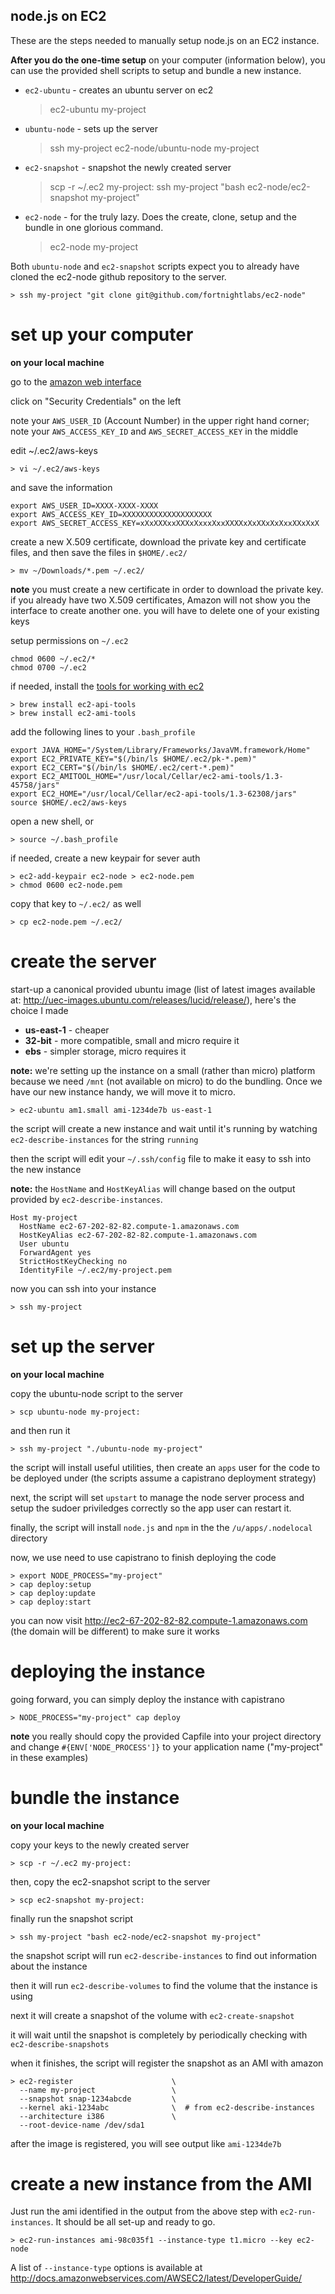 node.js on EC2
--------------

These are the steps needed to manually setup node.js on an EC2 instance.

**After you do the one-time setup** on your computer (information below),
you can use the provided shell scripts to setup and bundle a new
instance.

* `ec2-ubuntu` - creates an ubuntu server on ec2

    > ec2-ubuntu my-project

* `ubuntu-node` - sets up the server

    > ssh my-project ec2-node/ubuntu-node my-project

* `ec2-snapshot` - snapshot the newly created server

    > scp -r ~/.ec2 my-project:
    > ssh my-project "bash ec2-node/ec2-snapshot my-project"

* `ec2-node` - for the truly lazy. Does the create, clone, setup and the
  bundle in one glorious command.

    > ec2-node my-project

Both `ubuntu-node` and `ec2-snapshot` scripts expect you to already have
cloned the ec2-node github repository to the server.

    > ssh my-project "git clone git@github.com/fortnightlabs/ec2-node"

set up your computer
====================

**on your local machine**

go to the [amazon web
interface](https://aws-portal.amazon.com/gp/aws/developer/account/index.html)

click on "Security Credentials" on the left

note your `AWS_USER_ID` (Account Number) in the upper right hand
corner; note your `AWS_ACCESS_KEY_ID` and `AWS_SECRET_ACCESS_KEY` in the
middle

edit ~/.ec2/aws-keys

    > vi ~/.ec2/aws-keys

and save the information

    export AWS_USER_ID=XXXX-XXXX-XXXX
    export AWS_ACCESS_KEY_ID=XXXXXXXXXXXXXXXXXXXX
    export AWS_SECRET_ACCESS_KEY=xXxXXXxxXXXxXxxxXxxXXXXxXxXXxXxXxxXXxXxX

create a new X.509 certificate, download the private key and certificate
files, and then save the files in `$HOME/.ec2/`

    > mv ~/Downloads/*.pem ~/.ec2/

**note** you must create a new certificate in order to download the
private key. if you already have two X.509 certificates, Amazon will
not show you the interface to create another one. you will have to
delete one of your existing keys

setup permissions on `~/.ec2`

    chmod 0600 ~/.ec2/*
    chmod 0700 ~/.ec2

if needed, install the [tools for working with
ec2](http://developer.amazonwebservices.com/connect/entry.jspa?externalID=351)

    > brew install ec2-api-tools
    > brew install ec2-ami-tools

add the following lines to your `.bash_profile`

    export JAVA_HOME="/System/Library/Frameworks/JavaVM.framework/Home"
    export EC2_PRIVATE_KEY="$(/bin/ls $HOME/.ec2/pk-*.pem)"
    export EC2_CERT="$(/bin/ls $HOME/.ec2/cert-*.pem)"
    export EC2_AMITOOL_HOME="/usr/local/Cellar/ec2-ami-tools/1.3-45758/jars"
    export EC2_HOME="/usr/local/Cellar/ec2-api-tools/1.3-62308/jars"
    source $HOME/.ec2/aws-keys

open a new shell, or

    > source ~/.bash_profile

if needed, create a new keypair for sever auth

    > ec2-add-keypair ec2-node > ec2-node.pem
    > chmod 0600 ec2-node.pem

copy that key to `~/.ec2/` as well

    > cp ec2-node.pem ~/.ec2/

create the server
=================

start-up a canonical provided ubuntu image (list of latest images
available at: <http://uec-images.ubuntu.com/releases/lucid/release/>),
here's the choice I made

* **us-east-1** - cheaper
* **32-bit** - more compatible, small and micro require it
* **ebs** - simpler storage, micro requires it

**note:** we're setting up the instance on a small (rather than micro)
platform because we need `/mnt` (not available on micro) to do the
bundling.  Once we have our new instance handy, we will move it to micro.

    > ec2-ubuntu am1.small ami-1234de7b us-east-1

the script will create a new instance and wait until it's running by
watching `ec2-describe-instances` for the string `running`

then the script will edit your `~/.ssh/config` file to make it easy to ssh
into the new instance

**note:** the `HostName` and `HostKeyAlias` will change based on the
output provided by `ec2-describe-instances`.

    Host my-project
      HostName ec2-67-202-82-82.compute-1.amazonaws.com
      HostKeyAlias ec2-67-202-82-82.compute-1.amazonaws.com
      User ubuntu
      ForwardAgent yes
      StrictHostKeyChecking no
      IdentityFile ~/.ec2/my-project.pem

now you can ssh into your instance

    > ssh my-project

set up the server
=================

**on your local machine**

copy the ubuntu-node script to the server

    > scp ubuntu-node my-project:

and then run it

    > ssh my-project "./ubuntu-node my-project"

the script will install useful utilities, then create an `apps` user for
the code to be deployed under (the scripts assume a capistrano
deployment strategy)

next, the script will set `upstart` to manage the node server process
and setup the sudoer priviledges correctly so the app user can restart
it.

finally, the script will install `node.js` and `npm` in the the
`/u/apps/.nodelocal` directory

now, we use need to use capistrano to finish deploying the code

    > export NODE_PROCESS="my-project"
    > cap deploy:setup
    > cap deploy:update
    > cap deploy:start

you can now visit <http://ec2-67-202-82-82.compute-1.amazonaws.com> (the
domain will be different) to make sure it works

deploying the instance
======================

going forward, you can simply deploy the instance with capistrano

    > NODE_PROCESS="my-project" cap deploy

**note** you really should copy the provided Capfile into your project
directory and change `#{ENV['NODE_PROCESS']}` to your application name
("my-project" in these examples)

bundle the instance
===================

**on your local machine**

copy your keys to the newly created server

    > scp -r ~/.ec2 my-project:

then, copy the ec2-snapshot script to the server

    > scp ec2-snapshot my-project:

finally run the snapshot script

    > ssh my-project "bash ec2-node/ec2-snapshot my-project"

the snapshot script will run `ec2-describe-instances` to find out
information about the instance

then it will run `ec2-describe-volumes` to find the volume that the
instance is using

next it will create a snapshot of the volume with `ec2-create-snapshot`

it will wait until the snapshot is completely by periodically checking
with `ec2-describe-snapshots`

when it finishes, the script will register the snapshot as an AMI with
amazon

    > ec2-register                      \
      --name my-project                 \
      --snapshot snap-1234abcde         \
      --kernel aki-1234abc              \  # from ec2-describe-instances
      --architecture i386               \
      --root-device-name /dev/sda1

after the image is registered, you will see output like `ami-1234de7b`

create a new instance from the AMI
==================================

Just run the ami identified in the output from the above step with
`ec2-run-instances`.  It should be all set-up and ready to go.

    > ec2-run-instances ami-98c035f1 --instance-type t1.micro --key ec2-node

A list of `--instance-type` options is available at
<http://docs.amazonwebservices.com/AWSEC2/latest/DeveloperGuide/>
